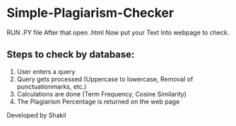 # Simple-Plagiarism-Checker
RUN .PY file
After that 
open .html
Now put your Text Into webpage to check. 



## Steps to check by database:
1. User enters a query
2. Query gets processed (Uppercase to lowercase, Removal of punctuationmarks, etc.)
3. Calculations are done (Term Frequency, Cosine Similarity)
4. The Plagiarism Percentage is returned on the web page

Developed by Shakil  
